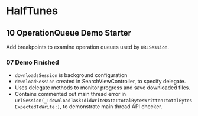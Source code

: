 # HalfTunes

## 10 OperationQueue Demo Starter

Add breakpoints to examine operation queues used by `URLSession`.

### 07 Demo Finished
* `downloadsSession` is background configuration
* `downloadSession` created in SearchViewController, to specify delegate.
* Uses delegate methods to monitor progress and save downloaded files.
* Contains commented out main thread error in `urlSession(_:downloadTask:didWriteData:totalBytesWritten:totalBytesExpectedToWrite:)`, to demonstrate main thread API checker.
